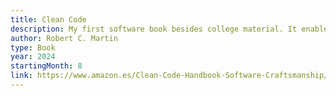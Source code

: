 ```yaml
---
title: Clean Code
description: My first software book besides college material. It enabled me to refactor personal projects, making them more efficient (and, of course, cleaner).
author: Robert C. Martin
type: Book
year: 2024
startingMonth: 8
link: https://www.amazon.es/Clean-Code-Handbook-Software-Craftsmanship/dp/0132350882
---
```

